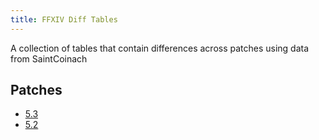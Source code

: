 ```yaml
---
title: FFXIV Diff Tables
---
```

A collection of tables that contain differences across patches using data from SaintCoinach

## Patches

* [5.3](https://makar8000.github.io/ffxiv-diff/5.3/)
* [5.2](https://makar8000.github.io/ffxiv-diff/5.2/)